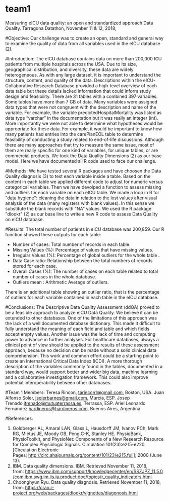 # team1
Measuring eICU data quality: an open and standardized approach
Data Quality. Tarragona Datathon, November 11 &amp; 12, 2018,

#Objective:
Our challenge was to create an open, standard and general way to examine the quality of data from all variables used in the eICU database (2).

#Introduction:
The eICU database contains data on more than 200,000 ICU patients from multiple hospitals across the USA. Due to its size, geographical distribution, and diversity, these data are widely heterogeneous. As with any large dataset, it is important to understand the structure, content, and quality of the data. Descriptions within the eICU-Collaborative Research Database provided a high-level overview of each data table but these details lacked information that could inform study design and feasibility. There are 31 tables with a combined 397 variables.
Some tables have more than 7 GB of data. Many variables were assigned data types that were not congruent with the description and name of the variable. For example, the variable predictedHospitalMortality was listed as data type “varchar” in the documentation but it was really an integer (int). More importantly we were not able to determine what hypotheses would be appropriate for these data. For example, it would be important to know how many patients had entries into the carePlanEOL table to determine feasibility of conducting a study related to end-of-life discussions.
Although there are many approaches that try to measure the same issue, most of them are really specific for one kind of variables, for unique tables, or are commercial products. We took the Data Quality Dimensions (2) as our base model. Here we have documented all R code used to face our challenge.

#Methods:
We have tested several R packages and have choosen the Data Quality diagnosis (3) to test each variable inside a table. Based on the content in each table we applied different code to adjust for numeric versus categorical variables. Then we have devolped a function to assess missing and outliers for each variable on each eICU table. We made a loop in R for &quot;data hygiene&quot;: cleaning the data in relation to the lost values after visual analysis of the data (many registers with blank values). In this sense we substitute the blank records with &quot;NA&quot; values. We used the R package &quot;dlookr&quot; (2) as our base line to write a new R code to assess Data Quality on eICU database.

#Results:
The total number of patients in eICU database was 200,859. Our R function showed these outputs for each table:

+ Number of cases: Total number of records in each table.
+ Missing Values (%): Percentage of values that have missing values.
+ Irregular Values (%): Percentage of global outliers for the whole table .
+ Data Case ratio: Relationship between the total numbers of records stored for each case.
+ Overall Cases (%): The number of cases on each table related to total number of cases in the whole database.
+ Outliers mean : Arithmetic Average of outliers.

There is an additional table showing an outlier ratio, that is the percentage of outliers for each variable contained in each table in the eICU database.

#Conclusions:
The Descriptive Data Quality Assessment (ddQA) proved to be a feasible approach to analyze eICU Data Quality. We believe it can be extended to other databases. One of the limitations of this approach was the lack of a well documented database dictionary. This made it difficult to fully understand the meaning of each field and table and which fields accept empty values. Another issue was the lack of time and computing power to advance in further analyses. For healthcare databases, always a clinical point of view should be applied to the results of these assessment approach, because no decision can be made without a solid clinical data comprehension. This work and common effort could be a starting point to create an International Critical Data Index (ICDI). A more thorough description of the variables commonly found in the tables, documented in a standard way, would support better and wider big data, machine learning and a collaborative investigation framework. This could also improve potential interoperability between other databases. 

#Team 1 Members: 
Teresa Rincon, tarincon1@gmail.com, Boston, USA. Juan
Alfonso Soler, jsolerbarnes@gmail.com, Murcia, ESP. 
Josep Trenado jtrenado@mutuaterrassa.es, Terrassa, ESP. 
Ariel Leonardo Fernandez hardineros@hardineros.com, Buenos Aires, Argentina

#References:
1. Goldberger AL, Amaral LAN, Glass L, Hausdorff JM, Ivanov PCh, Mark RG, Mietus JE, Moody GB, Peng C-K, Stanley HE. PhysioBank, PhysioToolkit, and PhysioNet: Components of a New Research Resource for Complex Physiologic Signals. Circulation 101(23):e215-e220 [Circulation Electronic Pages; http://circ.ahajournals.org/content/101/23/e215.full]; 2000 (June 13).
2. IBM. Data quality dimensions. IBM. Retrieved November 11, 2018, from: https://www.ibm.com/support/knowledgecenter/en/SSZJPZ_11.5.0/com.ibm.swg.im.iis.ia.product.doc/topics/r_quality_indicators.html
3. Choonghyun Ryu. Data quality diagnosis. Retrieved November 11, 2018, from: https://cran.r-project.org/web/packages/dlookr/vignettes/diagonosis.html 
